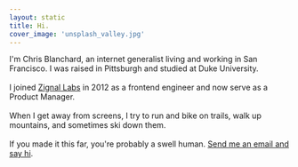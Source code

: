 ```yaml
---
layout: static
title: Hi.
cover_image: 'unsplash_valley.jpg'
---
```


I'm Chris Blanchard, an internet generalist living and working in San Francisco.
I was raised in Pittsburgh and studied at Duke University.
<br><br>
I joined [Zignal Labs](http://zignallabs.com/) in 2012 as a frontend engineer and now serve as a Product Manager.
<br><br>
When I get away from screens, I try to run and bike on trails, walk up mountains, and sometimes ski down them.
<br><br>
If you made it this far, you're probably a swell human. [Send me an email and say hi](mailto:c@chrisblanch.com).
<br><br>
